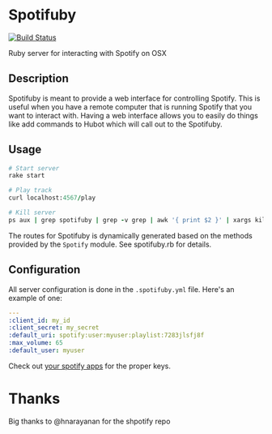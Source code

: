 # Spotifuby

[![Build Status](https://travis-ci.org/jbodah/spotifuby.svg?branch=master)](https://travis-ci.org/jbodah/spotifuby)

Ruby server for interacting with Spotify on OSX

## Description

Spotifuby is meant to provide a web interface for controlling Spotify.
This is useful when you have a remote computer that is running Spotify
that you want to interact with. Having a web interface allows you to
easily do things like add commands to Hubot which will call out to the
Spotifuby.

## Usage

```rb
# Start server
rake start

# Play track
curl localhost:4567/play

# Kill server
ps aux | grep spotifuby | grep -v grep | awk '{ print $2 }' | xargs kill
```

The routes for Spotifuby is dynamically generated based on the
methods provided by the `Spotify` module. See spotifuby.rb for details.

## Configuration

All server configuration is done in the `.spotifuby.yml` file. Here's an example of one:

```yml
---
:client_id: my_id
:client_secret: my_secret
:default_uri: spotify:user:myuser:playlist:7283jlsfj8f
:max_volume: 65
:default_user: myuser
```

Check out [your spotify apps](https://developer.spotify.com/my-applications/#!/applications) for the proper keys.

# Thanks

Big thanks to @hnarayanan for the shpotify repo
